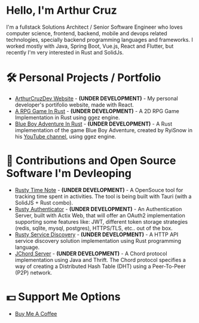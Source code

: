 # Hello, I'm Arthur Cruz
I'm a fullstack Solutions Architect / Senior Software Engineer who loves computer science, frontend, backend, mobile and devops related technologies, specially backend programming languages and frameworks. I worked mostly with Java, Spring Boot, Vue.js, React and Flutter, but recently I'm very interested in Rust and SolidJs.

# 🛠️ Personal Projects / Portfolio
* [ArthurCruzDev Website](https://github.com/ArthurCruzDev/arthurcruzdev-website) - **(UNDER DEVELOPMENT)** - My personal developer's portifolio website, made with React. 
* [A RPG Game In Rust](https://github.com/ArthurCruzDev/rpg_game_rust) - **(UNDER DEVELOPMENT)** - A 2D RPG Game Implementation in Rust using ggez engine.
* [Blue Boy Adventure In Rust](https://github.com/ArthurCruzDev/blue_boy_adventure_rust) - **(UNDER DEVELOPMENT)** - A Rust implementation of the game Blue Boy Adventure, created by RyiSnow in his [YouTube channel](https://www.youtube.com/@RyiSnow), using ggez engine.
  
# 🤝 Contributions and Open Source Software I'm Devleoping
* [Rusty Time Note](https://github.com/ArthurCruzDev/rusty_time_note_desktop) - **(UNDER DEVELOPMENT)** - A OpenSouce tool for tracking time spent in activities. The tool is being built with Tauri (with a SolidJS + Rust combo). 
* [Rusty Authenticator](https://github.com/ArthurCruzDev/rusty_authenticator) - **(UNDER DEVELOPMENT)** - An Authentication Server, built with Actix Web, that will offer an OAuth2 implementation supporting some features like: JWT, different token storage strategies (redis, sqlite, mysql, postgres), HTTPS/TLS, etc.. out of the box. 
* [Rusty Service Discovery](https://github.com/ArthurCruzDev/rusty-service-discovery) - **(UNDER DEVELOPMENT)** - A HTTP API service discovery solution implementation using Rust programming language.
* [JChord Server](https://github.com/ArthurCruzDev/jchord) - **(UNDER DEVELOPMENT)** - A Chord protocol implementation using Java and Thrift. The Chord protocol specifies a way of creating a Distributed Hash Table (DHT) using a Peer-To-Peer (P2P) network.

# 💵 Support Me Options
* [Buy Me A Coffee](https://www.buymeacoffee.com/devArthurCruz)
